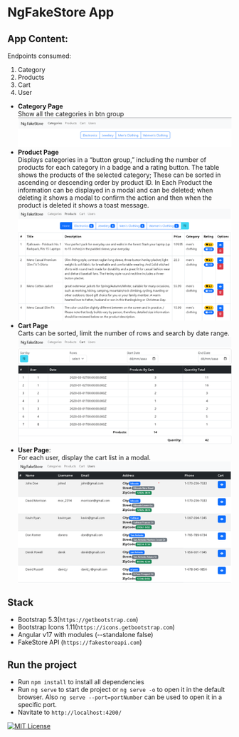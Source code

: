# NgFakeStore App

## App Content:  
Endpoints consumed: 
1. Category
2. Products
3. Cart
4. User   
  
- **Category Page**   
     Show all the categories in btn group
![category Page](./rdimages/categoriesPage.png)
- **Product Page**  
Displays categories in a “button group,” including the number of products for each category in a badge and a rating button. The table shows the products of the selected category; These can be sorted in ascending or descending order by product ID. In Each Product the information can be displayed in a modal and can be deleted; when deleting it shows a modal to confirm the action and then when the product is deleted it shows a toast message.
![Product Page](./rdimages/productsPage.png)
- **Cart Page**   
Carts can be sorted, limit the number of rows and search by date range.
![cart Page](./rdimages/cartsPage.png)
- **User Page**:  
For each user, display the cart list in a modal.
![user Page](./rdimages/userPage.png)


## Stack 
- Bootstrap 5.3(`https://getbootstrap.com`)
- Bootstrap Icons 1.11(`https://icons.getbootstrap.com`)
- Angular v17 with modules (--standalone false)
- FakeStore API (`https://fakestoreapi.com`)

## Run the project
- Run `npm install` to install all dependencies
- Run `ng serve` to start de project or `ng serve -o` to open it in the default browser. Also `ng serve --port=portNumber` can be used to open it in a specific port.
- Navitate to `http://localhost:4200/`


[![MIT License](https://img.shields.io/badge/License-MIT-green.svg)](https://choosealicense.com/licenses/mit/)
